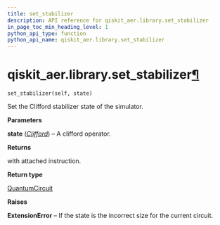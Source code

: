 ```yaml
---
title: set_stabilizer
description: API reference for qiskit_aer.library.set_stabilizer
in_page_toc_min_heading_level: 1
python_api_type: function
python_api_name: qiskit_aer.library.set_stabilizer
---
```


# qiskit\_aer.library.set\_stabilizer[¶](#qiskit-aer-library-set-stabilizer "Permalink to this headline")

<span id="qiskit_aer.library.set_stabilizer" />

`set_stabilizer(self, state)`

Set the Clifford stabilizer state of the simulator.

**Parameters**

**state** ([*Clifford*](qiskit.quantum_info.Clifford "qiskit.quantum_info.Clifford")) – A clifford operator.

**Returns**

with attached instruction.

**Return type**

[QuantumCircuit](qiskit.circuit.QuantumCircuit "qiskit.circuit.QuantumCircuit")

**Raises**

**ExtensionError** – If the state is the incorrect size for the current circuit.

